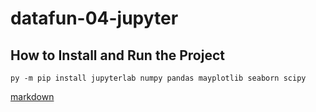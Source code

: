 # datafun-04-jupyter

## How to Install and Run the Project
```shell
py -m pip install jupyterlab numpy pandas mayplotlib seaborn scipy
```

[markdown](https://github.com/Bshell13/datafun-04-jupyter)